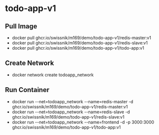 # todo-app-v1
## Pull Image
- docker pull ghcr.io/swissnik/m169/demo/todo-app-v1/redis-master:v1
- docker pull ghcr.io/swissnik/m169/demo/todo-app-v1/redis-slave:v1
- docker pull ghcr.io/swissnik/m169/demo/todo-app-v1/todo-app:v1

## Create Network
- docker network create todoapp_network

## Run Container
- docker run --net=todoapp_network --name=redis-master -d ghcr.io/swissnik/m169/demo/todo-app-v1/redis-master:v1
- docker run --net=todoapp_network --name=redis-slave -d ghcr.io/swissnik/m169/demo/todo-app-v1/redis-slave:v1
- docker run --net=todoapp_network --name=frontend -d -p 3000:3000 ghcr.io/swissnik/m169/demo/todo-app-v1/todo-app:v1

